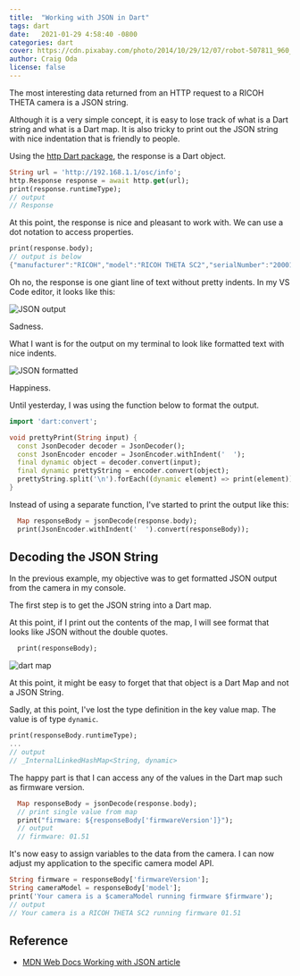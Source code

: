 ```yaml
---
title:  "Working with JSON in Dart"
tags: dart
date:   2021-01-29 4:58:40 -0800
categories: dart
cover: https://cdn.pixabay.com/photo/2014/10/29/12/07/robot-507811_960_720.jpg
author: Craig Oda
license: false
---
```


The most interesting data returned from an HTTP request to a RICOH THETA camera is a JSON string.

Although it is a very simple concept, it is easy to lose track of what is a Dart string
and what is a Dart map.  It is also tricky to print out the JSON string with nice
indentation that is friendly to people.

Using the [http Dart package](https://pub.dev/packages/http), the response is a Dart object.

```dart
String url = 'http://192.168.1.1/osc/info';
http.Response response = await http.get(url);
print(response.runtimeType);
// output
// Response
```

At this point, the response is nice and pleasant to work with.  We can
use a dot notation to access properties.

```dart
print(response.body);
// output is below
{"manufacturer":"RICOH","model":"RICOH THETA SC2","serialNumber":"20001005","firmwareVersion":"01.51","supportUrl":"https://theta360.com/en/support/","gps":false,"gyro":true,"endpoints":{"httpPort":80,"httpUpdatesPort":80},"apiLevel":[2],"api":["/osc/info","/osc/state","/osc/checkForUpdates","/osc/commands/execute","/osc/commands/status"],"uptime":1795,"_wlanMacAddress":"58:38:79:2b:ad:c5","_bluetoothMacAddress":"6c:21:a2:47:d9:05"}
```

Oh no, the response is one giant line of text without pretty indents.  In my VS Code editor, it
looks like this:

![JSON output](/webapi/images/2021_01/json_string_output.png)

Sadness.

What I want is for the output on my terminal to look like formatted text with nice indents.

![JSON formatted](/webapi/images/2021_01/json_formatted.png)

Happiness.

Until yesterday, I was using the function below to format the output.

```dart
import 'dart:convert';

void prettyPrint(String input) {
  const JsonDecoder decoder = JsonDecoder();
  const JsonEncoder encoder = JsonEncoder.withIndent('  ');
  final dynamic object = decoder.convert(input);
  final dynamic prettyString = encoder.convert(object);
  prettyString.split('\n').forEach((dynamic element) => print(element));
}
```

Instead of using a separate function, I've started to print the output like this:

```dart
  Map responseBody = jsonDecode(response.body);
  print(JsonEncoder.withIndent('  ').convert(responseBody));
```

## Decoding the JSON String

In the previous example, my objective was to get formatted JSON output from the camera in my console.

The first step is to get the JSON string into a Dart map.

At this point, if I print out the contents of the map, I will see format that looks like
JSON without the double quotes.

```dart
  print(responseBody);
```
![dart map](/webapi/images/2021_01/dart_map.png)

At this point, it might be easy to forget that that object is a Dart Map and not a JSON String.

Sadly, at this point, I've lost the type definition in the key value map. The value is of type
`dynamic`.

```dart
print(responseBody.runtimeType);
...
// output
// _InternalLinkedHashMap<String, dynamic>
```
The happy part is that I can access any of the values in the Dart map such as firmware version.

```dart
  Map responseBody = jsonDecode(response.body);
  // print single value from map
  print("firmware: ${responseBody['firmwareVersion']}");
  // output
  // firmware: 01.51
```

It's now easy to assign variables to the data from the camera. I can now
adjust my application to the specific camera model API.

```dart
String firmware = responseBody['firmwareVersion'];
String cameraModel = responseBody['model'];
print('Your camera is a $cameraModel running firmware $firmware');
// output
// Your camera is a RICOH THETA SC2 running firmware 01.51
```

## Reference

* [MDN Web Docs Working with JSON article](https://developer.mozilla.org/en-US/docs/Learn/JavaScript/Objects/JSON)
